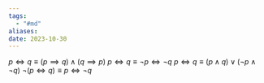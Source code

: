 ```yaml
---
tags:
  - "#md"
aliases: 
date: 2023-10-30
---
```

$p \iff q \equiv (p \implies q) \land (q \implies p)$ 
$p \iff q \equiv \neg p \iff \neg q$ 
$p \iff q \equiv (p\land q) \lor (\neg p \land \neg q)$ 
$\neg(p \iff q) \equiv p \iff \neg q$ 